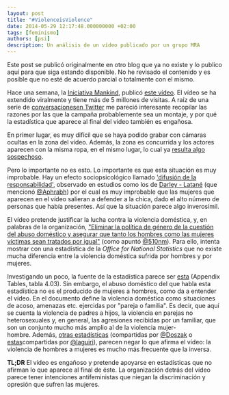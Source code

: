```yaml
---
layout: post
title: "#ViolenceisViolence"
date: 2014-05-29 12:17:48.000000000 +02:00
tags: [feminismo]
authors: [psi]
description: Un análisis de un vídeo publicado por un grupo MRA
---
```


<div class="message">
Este post se publicó originalmente en otro blog que ya no existe y lo publico aquí para que siga estando disponible.
No he revisado el contenido y es posible que no esté de acuerdo parcial o totalmente con el mismo.
</div>

Hace una semana, la [Iniciativa Mankind](http://www.mankind.org.uk/ "Mankind Initiative"), publicó [este vídeo](http://www.youtube.com/watch?v=u3PgH86OyEM).
El vídeo se ha extendido viralmente y tiene más de 5 millones de
visitas. A raíz de una serie de [conversaciones](https://twitter.com/510nm/status/471916392317345792 "Conversación I")[en Twitter](https://twitter.com/510nm/status/471917594786553858 "Conversación II")
me pareció interesante recopilar las razones por las que la campaña
probablemente sea un montaje, y por qué la estadística que aparece al
final del video también es engañosa.

En primer lugar, es muy difícil que se haya podido grabar con cámaras
ocultas en la zona del vídeo. Además, la zona es concurrida y los
actores aparecen con la misma ropa, en el mismo lugar, lo cual ya
[resulta algo sospechoso](http://blogs.elpais.com/autopsia/2014/05/los-tramposos-y-su-v%C3%ADdeo-trampa-hombres-al-borde-de-un-ataque-de-nervios.html).

Pero lo importante no es esto. Lo importante es que esta situación es
muy improbable. Hay un efecto sociopsicológico llamado ['difusión de la responsabilidad'](https://en.wikipedia.org/wiki/Diffusion_of_responsibility "Diffusion of responsibility - enWiki"),
observado en estudios como los de [Darley - Latané](https://en.wikipedia.org/wiki/Bystander_effect "Bystander effect - Wikipedia") (que mencionó [@<span class="u-linkComplex-target">Aphrabh</span>](https://twitter.com/Aphrabh))
por el cual es muy improbable que las mujeres que aparecen en el vídeo
salieran a defender a la chica, dado el alto número de personas que
había presentes. Así que la situación parece algo inverosímil.

El vídeo pretende justificar la lucha contra la violencia doméstica, y,
en palabras de la organización, ["Eliminar la política de género de la cuestión del abuso doméstico y asegurar que tanto los hombres como las mujeres víctimas sean tratados por igual"](https://web.archive.org/web/20130725181703/https://www.mankind.org.uk/aboutus.html) (como apuntó [@510nm](https://twitter.com/510nm/status/471929461382713345)). Para
ello, intenta mostrar con una estadística de la *Office for National Statistics* que no existe mucha diferencia entre la violencia doméstica sufrida por hombres y por mujeres.

Investigando un poco, la fuente de la estadística parece ser
[esta](http://www.ons.gov.uk/ons/publications/re-reference-tables.html?edition=tcm%3A77-328149) (Appendix Tables, tabla 4.03). Sin embargo, el abuso doméstico del que
habla esta estadística no es el producido de mujeres a hombres, como da
a entender el vídeo. En el documento define la violencia doméstica como
situaciones de acoso, amenazas etc. ejercidas por "pareja o familia". Es
decir, que aquí se cuenta la violencia de padres a hijos, la violencia
en parejas no heterosexuales y, en general, las agresiones recibidas por
un familiar, que son un conjunto mucho más amplio al de la violencia
mujer-hombre. Además, [otras estadísticas](http://t.co/Rr0aVd3n6m) (compartidas por [@<span class="u-linkComplex-target">Doszak</span>](https://twitter.com/Judg2/status/471941040556236800) o [estas](https://twitter.com/laguiri/status/472686818518138880)compartidas por [@laguiri](https://twitter.com/laguiri)), parecen negar lo que afirma el vídeo: la violencia de hombres a mujeres es mucho más frecuente que la inversa.

**TL;DR** El vídeo es engañoso y pretende apoyarse en estadísticas que
no afirman lo que aparece al final de éste. La organización detrás del
vídeo parece tener intenciones antifeministas que niegan la
discriminación y opresión que sufren las mujeres.
